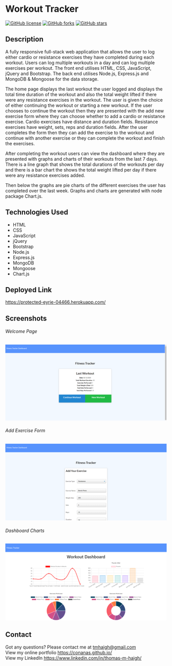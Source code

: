 # Workout Tracker

[![GitHub license](https://img.shields.io/github/license/Conanas/workout-tracker)](https://github.com/Conanas/workout-tracker/blob/main/LICENSE) [![GitHub forks](https://img.shields.io/github/forks/Conanas/eat-dat-burger)](https://github.com/Conanas/eat-dat-burger/network) [![GitHub stars](https://img.shields.io/github/stars/Conanas/eat-dat-burger)](https://github.com/Conanas/eat-dat-burger/stargazers) 

## Description 

A fully responsive full-stack web application that allows the user to log either cardio or resistance exercises they have completed during each workout. Users can log multiple workouts in a day and can log multiple exercises per workout. The front end utilises HTML, CSS, JavaScript, jQuery and Bootstrap. The back end utilises Node.js, Express.js and MongoDB & Mongoose for the data storage.

The home page displays the last workout the user logged and displays the total time duration of the workout and also the total weight lifted if there were any resistance exercises in the workout. The user is given the choice of either continuing the workout or starting a new workout. If the user chooses to continue the workout then they are presented with the add new exercise form where they can choose whether to add a cardio or resistance exercise. Cardio exercises have distance and duration fields. Resistance exercises have weight, sets, reps and duration fields. After the user completes the form then they can add the exercise to the workout and continue with another exercise or they can complete the workout and finish the exercises.

After completing the workout users can view the dashboard where they are presented with graphs and charts of their workouts from the last 7 days. There is a line graph that shows the total durations of the workouts per day and there is a bar chart the shows the total weight lifted per day if there were any resistance exercises added.

Then below the graphs are pie charts of the different exercises the user has completed over the last week. Graphs and charts are generated with node package Chart.js.

## Technologies Used

- HTML
- CSS
- JavaScript
- jQuery
- Bootstrap
- Node.js
- Express.js
- MongoDB
- Mongoose
- Chart.js

## Deployed Link

https://protected-eyrie-04466.herokuapp.com/

## Screenshots

###### Welcome Page

![Welcome Page](./assets/screenshots/welcome-page.png "Welcome Page")

###### Add Exercise Form

![Add Exercise](./assets/screenshots/add-exercise.png "Add Exercise")

###### Dashboard Charts

![Dashboard Charts](./assets/screenshots/dashboard-charts.png "Dashboard Charts")

## Contact

Got any questions? Please contact me at tmhaigh@gmail.com
<br>
View my online portfolio https://conanas.github.io/
<br>
View my LinkedIn https://www.linkedin.com/in/thomas-m-haigh/
